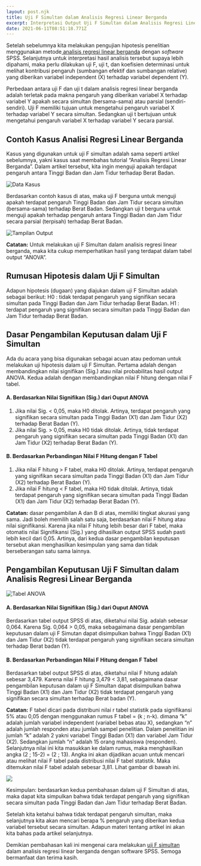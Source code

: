 ```yaml
---
layout: post.njk
title: Uji F Simultan dalam Analisis Regresi Linear Berganda
excerpt: Interpretasi Output Uji F Simultan dalam Analisis Regresi Linear Berganda
date: 2021-06-11T08:51:18.771Z
---
```

Setelah sebelumnya kita melakukan pengujian hipotesis penelitian menggunakan metode[ analisis regresi linear berganda](https://belajarstatistika.netlify.app/posts/2021-06-10-wafiq-nurhaliza/) dengan *software* SPSS. Selanjutnya untuk interpretasi hasil analisis tersebut supaya lebih dipahami, maka perlu dilakukan uji F, uji t, dan koefisien determinasi untuk melihat kontribusi pengaruh (sumbangan efektif dan sumbangan relative) yang diberikan variabel independent (X) terhadap variabel dependent (Y).

Perbedaan antara uji F dan uji t dalam analisis regresi linear berganda adalah terletak pada makna pengaruh yang diberikan variabel X terhadap variabel Y apakah secara simultan (bersama-sama) atau parsial (sendiri-sendiri). Uji F memiliki tujuan untuk mengetahui pengaruh variabel X terhadap variabel Y secara simultan. Sedangkan uji t bertujuan untuk mengetahui pengaruh variabel X terhadap variabel Y secara parsial.

## Contoh Kasus Analisi Regresi Linear Berganda

Kasus yang digunakan untuk uji F simultan adalah sama seperti artikel sebelumnya, yakni kasus saat membahas tutorial “Analisis Regresi Linear Berganda”. Dalam artikel tersebut, kita ingin menguji apakah terdapat pengaruh antara Tinggi Badan dan Jam Tidur terhadap Berat Badan.

![Data Kasus](/assets/images/uploads/ss-11.png)

Berdasarkan contoh kasus di atas, maka uji F berguna untuk menguji apakah terdapat pengaruh Tinggi Badan dan Jam Tidur secara simultan (bersama-sama) terhadap Berat Badan. Sedangkan uji t berguna untuk menguji apakah terhadap pengaruh antara Tinggi Badan dan Jam Tidur secara parsial (terpisah) terhadap Berat Badan.

![Tampilan Output](/assets/images/uploads/ss-12.png)

**Catatan:** Untuk melakukan uji F Simultan dalam analisis regresi linear berganda, maka kita cukup memperhatikan hasil yang terdapat dalam tabel output “ANOVA”.

## Rumusan Hipotesis dalam Uji F Simultan

Adapun hipotesis (dugaan) yang diajukan dalam uji F Simultan adalah sebagai berikut:
H0 : tidak terdapat pengaruh yang signifikan secara simultan pada Tinggi Badan dan Jam Tidur terhadap Berat Badan.
H1 : terdapat pengaruh yang signifikan secara simultan pada Tinggi Badan dan Jam Tidur terhadap Berat Badan.

## Dasar Pengambilan Keputusan dalam Uji F Simultan

Ada du acara yang bisa digunakan sebagai acuan atau pedoman untuk melakukan uji hipotesis dalam uji F Simultan. Pertama adalah dengan membandingkan nilai signifikan (Sig.) atau nilai probabilitas hasil output ANOVA. Kedua adalah dengan membandingkan nilai F hitung dengan nilai F tabel.

#### A.	Berdasarkan Nilai Signifikan (Sig.) dari Ouput ANOVA

1. Jika nilai Sig. < 0,05, maka H0 ditolak. Artinya, terdapat pengaruh yang signifikan secara simultan pada Tinggi Badan (X1) dan Jam Tidur (X2) terhadap Berat Badan (Y).
2. Jika nilai Sig. > 0,05, maka H0 tidak ditolak. Artinya, tidak terdapat pengaruh yang signifikan secara simultan pada Tinggi Badan (X1) dan Jam Tidur (X2) terhadap Berat Badan (Y).

#### B.	Berdasarkan Perbandingan Nilai F Hitung dengan F Tabel

1. Jika nilai F hitung > F tabel, maka H0 ditolak. Artinya, terdapat pengaruh yang signifikan secara simultan pada Tinggi Badan (X1) dan Jam Tidur (X2) terhadap Berat Badan (Y).
2. Jika nilai F hitung < F tabel, maka H0 tidak ditolak. Artinya, tidak terdapat pengaruh yang signifikan secara simultan pada Tinggi Badan (X1) dan Jam Tidur (X2) terhadap Berat Badan (Y).

**Catatan:** dasar pengambilan A dan B di atas, memiliki tingkat akurasi yang sama. Jadi boleh memilih salah satu saja, berdasarkan nilai F hitung atau nilai signifikansi. Karena jika nilai F hitung lebih besar dari F tabel, maka otomatis nilai Signifikansi (Sig.) yang dihasilkan output SPSS sudah pasti lebih kecil dari 0,05. Artinya, dari kedua dasar pengambilan keputusan tersebut akan menghasilkan kesimpulan yang sama dan tidak berseberangan satu sama lainnya.

## Pengambilan Keputusan Uji F Simultan dalam Analisis Regresi Linear Berganda

![Tabel ANOVA](/assets/images/uploads/ss-13.png)

#### A.	Berdasarkan Nilai Signifikan (Sig.) dari Ouput ANOVA

Berdasarkan tabel  output SPSS di atas,  diketahui nilai Sig. adalah sebesar 0,064. Karena Sig. 0,064 > 0,05, maka sebagaimana dasar pengambilan keputusan dalam uji F Simutan dapat disimpulkan bahwa Tinggi Badan (X1) dan Jam Tidur (X2) tidak terdapat pengaruh yang signifikan secara simultan terhadap Berat badan (Y).

#### B.	Berdasarkan Perbandingan Nilai F Hitung dengan F Tabel

Berdasarkan tabel output SPSS di atas, diketahui nilai F hitung adalah sebesar 3,479. Karena nilai F hitung 3,479 < 3,81, sebagaimana dasar pengambilan keputusan dalam uji F Simultan dapat disimpulkan bahwa Tinggi Badan (X1) dan Jam Tidur (X2) tidak terdapat pengaruh yang signifikan secara simultan terhadap Berat badan (Y).

**Catatan:** F tabel dicari pada distribuni nilai r tabel statistik pada signifikansi 5% atau 0,05 dengan menggunakan rumus F tabel = (k ; n-k). dimana “k” adalah jumlah variabel independent (variabel bebas atau X), sedangkan “n” adalah jumlah responden atau jumlah sampel penelitian. Dalam penelitian ini jumlah “k” adalah 2 yakni variabel Tinggi Badan (X1) dan variabel Jam Tidur (X2). Sedangkan jumlah “n” adalah 15 orang mahasiswa (responden). Selanjutnya nilai ini kita masukkan ke dalam rumus, maka menghasilkan angka (2 ; 15-2) = (2 ; 13). Angka ini akan dijadikan acuan untuk mencari atau melihat nilai F tabel pada distribusi nilai F tabel statistik. Maka ditemukan nilai F tabel adalah sebesar 3,81. Lihat gambar di bawah ini.

![](/assets/images/uploads/ss-14.jpg)

Kesimpulan: berdasarkan kedua pembahasan dalam uji F Simultan di atas, maka dapat kita simpulkan bahwa tidak terdapat pengaruh yang signifikan secara simultan pada Tinggi Badan dan Jam Tidur terhadap Berat Badan.

Setelah kita ketahui bahwa tidak terdapat pengaruh simultan, maka selanjutnya kita akan mencari berapa % pengaruh yang diberikan kedua variabel tersebut secara simultan. Adapun materi tentang artikel ini akan kita bahas pada artikel selanjutnya.

Demikian pembahasan kali ini mengenai cara melakukan [uji F simultan](https://belajarstatistika.netlify.app/posts/2021-06-11-uji-f-simultan-dalam-analisis-regresi-linear-berganda/) dalam analisis regresi linear berganda dengan software SPSS. Semoga bermanfaat dan terima kasih.